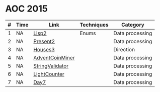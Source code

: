 # AOC 2015

| #  | Time     | Link                  | Techniques              | Category                     |
|----|----------|-----------------------|-------------------------|------------------------------|
| 1  | NA | [Lisp2](./src/main/java/info/jab/aoc/day1/Lisp2.java) | Enums | Data processing |
| 2  | NA | [Present2](./src/main/java/info/jab/aoc/day2/Present2.java) |  | Data processing |
| 3  | NA | [Houses3](./src/main/java/info/jab/aoc/day3/Houses3.java) |  | Direction |
| 4  | NA | [AdventCoinMiner](./src/main/java/info/jab/aoc/day4/AdventCoinMiner.java) |  | Data processing |
| 5  | NA | [StringValidator](./src/main/java/info/jab/aoc/day5/StringValidator.java) |  | Data processing |
| 6  | NA | [LightCounter](./src/main/java/info/jab/aoc/day6/LightCounter.java) |  | Data processing |
| 7  | NA | [Day7](./src/main/java/info/jab/aoc/day7/Day7.java) |  | Data processing |
